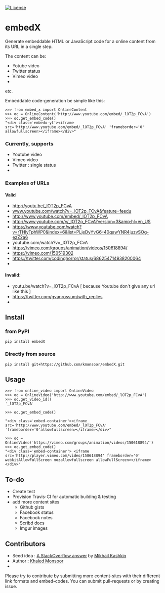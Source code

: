 [![License](https://img.shields.io/badge/license-MIT-blue.svg)](http://kmonsoor.mit-license.org/)

# embedX

Generate embeddable HTML or JavaScript code for a online content from its URL in a single step. 

The content can be:
 * Yotube video
 * Twitter status
 * Vimeo video
 * 
 etc.

 
Embeddable code-generation be simple like this: 

    >>> from embed_x import OnlineContent
    >>> oc = OnlineContent('http://www.youtube.com/embed/_lOT2p_FCvA')
    >>> oc.get_embed_code()
    "<div class='embedx-yt'><iframe src='http://www.youtube.com/embed/_lOT2p_FCvA' 'frameborder='0' allowfullscreen></iframe></div>"
    
    

### Currently, supports

 * Youtube video
 * Vimeo video
 * Twitter : single status
 * 



### Examples of URLs

####  Valid

 *  http://youtu.be/_lOT2p_FCvA
 *  www.youtube.com/watch?v=_lOT2p_FCvA&feature=feedu
 *  http://www.youtube.com/embed/_lOT2p_FCvA
 *  http://www.youtube.com/v/_lOT2p_FCvA?version=3&amp;hl=en_US
 *  https://www.youtube.com/watch?v=rTHlyTphWP0&index=6&list=PLjeDyYvG6-40qawYNR4juzvSOg-ezZ2a6
 *  youtube.com/watch?v=_lOT2p_FCvA
 *  https://vimeo.com/groups/animation/videos/150618894/
 *  https://vimeo.com/150519302
 *  https://twitter.com/codinghorror/status/686254714938200064
 * 
      
####  Invalid:

 * youtu.be/watch?v=_lOT2p_FCvA  [ because Youtube don't give any url like this ]
 * https://twitter.com/gvanrossum/with_replies
 * 
 
  
    
## Install

### from PyPI

    pip install embedX

### Directly from source

    pip install git+https://github.com/kmonsoor/embedX.git
    


## Usage

    >>> from online_video import OnlineVideo
    >>> oc = OnlineVideo('http://www.youtube.com/embed/_lOT2p_FCvA')
    >>> oc.get_video_id()
    '_lOT2p_FCvA'

    >>> oc.get_embed_code()

    "<div class='embed-container'><iframe src='http://www.youtube.com/embed/_lOT2p_FCvA' 'frameborder='0'allowfullscreen></iframe></div>"

    >>> oc = OnlineVideo('https://vimeo.com/groups/animation/videos/150618894/')
    >>> oc.get_embed_code()
    "<div class='embed-container'> <iframe src='http://player.vimeo.com/video/150618894' frameborder='0' webkitAllowFullScreen mozallowfullscreen allowFullScreen></iframe></div>"
    


## To-do

* Create test
* Provision Travis-CI for automatic building & testing
* add more content sites
  * Github gists
  * Facebook status
  * Facebook notes
  * Scribd docs
  * Imgur images
  

## Contributors

 * Seed idea :  [A StackOverflow answer](http://stackoverflow.com/a/7936523) by [Mikhail Kashkin](http://stackoverflow.com/users/85739/mikhail-kashkin)
 * Author : [Khaled Monsoor](http://github.com/kmonsoor)
 * 

Please try to contribute by submitting more content-sites with their different link formats and embed-codes. You can submit pull-requests or by creating issue.
